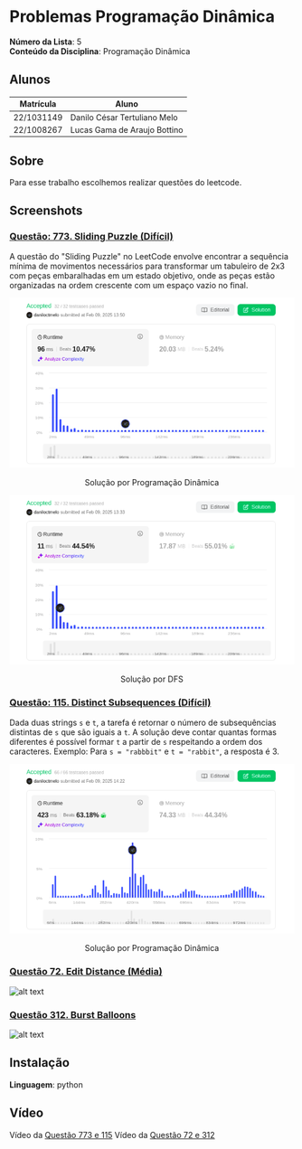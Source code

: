 # Problemas Programação Dinâmica

**Número da Lista**: 5<br>
**Conteúdo da Disciplina**: Programação Dinâmica<br>

## Alunos

| Matrícula  | Aluno                        |
| ---------- | ---------------------------- |
| 22/1031149 | Danilo César Tertuliano Melo |
| 22/1008267 | Lucas Gama de Araujo Bottino |

## Sobre

Para esse trabalho escolhemos realizar questões do leetcode.

## Screenshots

### [Questão: 773. Sliding Puzzle (Difícil)](https://leetcode.com/problems/sliding-puzzle/description/)

A questão do "Sliding Puzzle" no LeetCode envolve encontrar a sequência mínima de movimentos necessários para transformar um tabuleiro de 2x3 com peças embaralhadas em um estado objetivo, onde as peças estão organizadas na ordem crescente com um espaço vazio no final.

![alt text](src/image.png)

<p align="center">Solução por Programação Dinâmica

![alt text](src/image-1.png)

<p align="center">Solução por DFS

### [Questão: 115. Distinct Subsequences (Difícil)](https://leetcode.com/problems/distinct-subsequences/description/)

Dada duas strings `s` e `t`, a tarefa é retornar o número de subsequências distintas de `s` que são iguais a `t`. A solução deve contar quantas formas diferentes é possível formar `t` a partir de `s` respeitando a ordem dos caracteres. Exemplo: Para `s = "rabbbit"` e `t = "rabbit"`, a resposta é 3.

![alt text](src/image-2.png)

<p align="center">Solução por Programação Dinâmica

### [Questão 72. Edit Distance (Média)](https://leetcode.com/problems/edit-distance/description/)

![alt text](Questão_72/image_72.png)

### [Questão 312. Burst Balloons](https://leetcode.com/problems/burst-balloons/description/?en)

![alt text](Questão_312/image_312.png)

## Instalação

**Linguagem**: python<br>

## Vídeo

Vídeo da [Questão 773 e 115](https://youtu.be/hPcsASDYTQA)
Vídeo da [Questão 72 e 312](https://youtu.be/8shD6dlKaRE)
